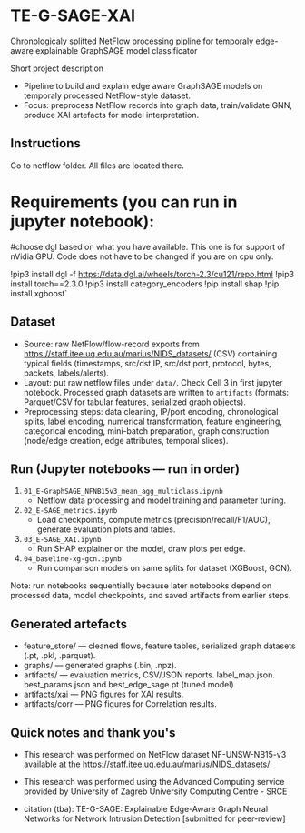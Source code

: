 # TE-G-SAGE-XAI 
Chronologicaly splitted NetFlow processing pipline for temporaly edge-aware explainable GraphSAGE model classificator  

Short project description
- Pipeline to build and explain edge aware GraphSAGE models on temporaly processed NetFlow-style dataset.  
- Focus: preprocess NetFlow records into graph data, train/validate GNN, produce XAI artefacts for model interpretation.

## Instructions
Go to netflow folder. All files are located there.

# Requirements (you can run in jupyter notebook):
#choose dgl based on what you have available. This one is for support of nVidia GPU. Code does not have to be changed if you are on cpu only.

!pip3 install dgl -f https://data.dgl.ai/wheels/torch-2.3/cu121/repo.html
!pip3 install torch==2.3.0
!pip3 install category_encoders
!pip install shap
!pip install xgboost`

## Dataset
- Source: raw NetFlow/flow-record exports from https://staff.itee.uq.edu.au/marius/NIDS_datasets/ (CSV) containing typical fields (timestamps, src/dst IP, src/dst port, protocol, bytes, packets, labels/alerts).  
- Layout: put raw netflow files under `data/`. Check Cell 3 in first jupyter notebook. Processed graph datasets are written to `artifacts` (formats: Parquet/CSV for tabular features, serialized graph objects).  
- Preprocessing steps: data cleaning, IP/port encoding, chronological splits, label encoding, numerical transformation, feature engineering, categorical encoding, mini-batch preparation, graph construction (node/edge creation, edge attributes, temporal slices).

## Run (Jupyter notebooks — run in order)
1. `01_E-GraphSAGE_NFNB15v3_mean_agg_multiclass.ipynb`  
    - Netflow data processing and model training and parameter tuning.  
2. `02_E-SAGE_metrics.ipynb`  
    - Load checkpoints, compute metrics (precision/recall/F1/AUC), generate evaluation plots and tables.  
3. `03_E-SAGE_XAI.ipynb`  
    - Run SHAP explainer on the model, draw plots per edge.  
4. `04_baseline-xg-gcn.ipynb`  
    - Run comparison models on same splits for dataset (XGBoost, GCN).  

Note: run notebooks sequentially because later notebooks depend on processed data, model checkpoints, and saved artifacts from earlier steps.

## Generated artefacts
- feature_store/ — cleaned flows, feature tables, serialized graph datasets (.pt, .pkl, .parquet).  
- graphs/ — generated graphs (.bin, .npz).  
- artifacts/ — evaluation metrics, CSV/JSON reports. label_map.json. best_params.json and best_edge_sage.pt (tuned model) 
- artifacts/xai — PNG figures for XAI results.  
- artifacts/corr — PNG figures for Correlation results.  

## Quick notes and thank you's
- This research was performed on NetFlow dataset NF-UNSW-NB15-v3 available at the https://staff.itee.uq.edu.au/marius/NIDS_datasets/
- This research was performed using the Advanced Computing service provided by University of Zagreb University Computing Centre - SRCE

- citation (tba): TE-G-SAGE: Explainable Edge-Aware Graph Neural Networks for Network Intrusion Detection [submitted for peer-review]
